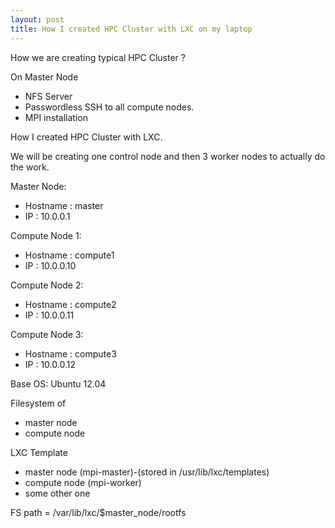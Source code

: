 ```yaml
---
layout: post
title: How I created HPC Cluster with LXC on my laptop
---
```




How we are creating typical HPC Cluster ?

On Master Node



- NFS Server
- Passwordless SSH to all compute nodes.
- MPI installation



How I created HPC Cluster with LXC.

We will be creating one control node and then 3 worker nodes to actually do the work.

Master Node:

- Hostname : master
- IP : 10.0.0.1



Compute Node 1:

- Hostname : compute1
- IP : 10.0.0.10


Compute Node 2:

- Hostname : compute2
- IP : 10.0.0.11


Compute Node 3:

- Hostname : compute3
- IP : 10.0.0.12


Base OS: Ubuntu 12.04

Filesystem of

- master node
- compute node





LXC Template

- master node (mpi-master)-(stored in /usr/lib/lxc/templates)
- compute node (mpi-worker)
- some other one



FS path = /var/lib/lxc/$master_node/rootfs



